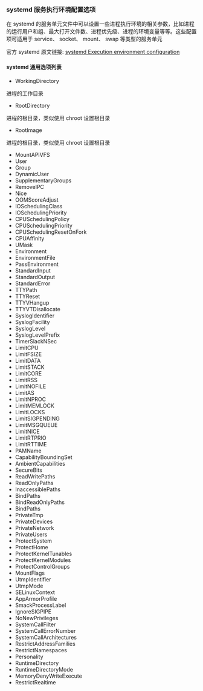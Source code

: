 ### systemd 服务执行环境配置选项

在 systemd 的服务单元文件中可以设置一些进程执行环境的相关参数，比如进程的运行用户和组、最大打开文件数、进程优先级、进程的环境变量等等。这些配置项可适用于 service、 socket、 mount、 swap 等类型的服务单元

官方 systemd 原文链接: [systemd Execution environment configuration](https://www.freedesktop.org/software/systemd/man/systemd.exec.html) 

#### systemd 通用选项列表

- WorkingDirectory

进程的工作目录

- RootDirectory

进程的根目录，类似使用 chroot 设置根目录

- RootImage

进程的根目录，类似使用 chroot 设置根目录

- MountAPIVFS
- User
- Group
- DynamicUser
- SupplementaryGroups
- RemoveIPC
- Nice
- OOMScoreAdjust
- IOSchedulingClass
- IOSchedulingPriority
- CPUSchedulingPolicy
- CPUSchedulingPriority
- CPUSchedulingResetOnFork
- CPUAffinity
- UMask
- Environment
- EnvironmentFile
- PassEnvironment
- StandardInput
- StandardOutput
- StandardError
- TTYPath
- TTYReset
- TTYVHangup
- TTYVTDisallocate
- SyslogIdentifier
- SyslogFacility
- SyslogLevel
- SyslogLevelPrefix
- TimerSlackNSec
- LimitCPU
- LimitFSIZE
- LimitDATA
- LimitSTACK
- LimitCORE
- LimitRSS
- LimitNOFILE
- LimitAS
- LimitNPROC
- LimitMEMLOCK
- LimitLOCKS
- LimitSIGPENDING
- LimitMSGQUEUE
- LimitNICE
- LimitRTPRIO
- LimitRTTIME
- PAMName
- CapabilityBoundingSet
- AmbientCapabilities
- SecureBits
- ReadWritePaths
- ReadOnlyPaths
- InaccessiblePaths
- BindPaths
- BindReadOnlyPaths
- BindPaths
- PrivateTmp
- PrivateDevices
- PrivateNetwork
- PrivateUsers
- ProtectSystem
- ProtectHome
- ProtectKernelTunables
- ProtectKernelModules
- ProtectControlGroups
- MountFlags
- UtmpIdentifier
- UtmpMode
- SELinuxContext
- AppArmorProfile
- SmackProcessLabel
- IgnoreSIGPIPE
- NoNewPrivileges
- SystemCallFilter
- SystemCallErrorNumber
- SystemCallArchitectures
- RestrictAddressFamilies
- RestrictNamespaces
- Personality
- RuntimeDirectory
- RuntimeDirectoryMode
- MemoryDenyWriteExecute
- RestrictRealtime
